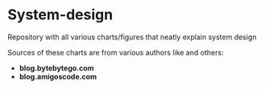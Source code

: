 # System-design

Repository with all various charts/figures that neatly explain system design

Sources of these charts are from various authors like and others:
- **blog.bytebytego.com**
- **blog.amigoscode.com**
